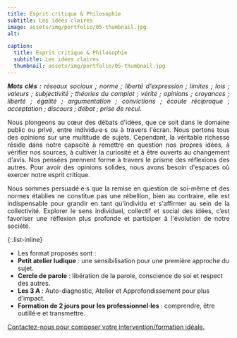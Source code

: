 ```yaml
---
title: Esprit critique & Philosophie
subtitle: Les idées claires
image: assets/img/portfolio/05-thumbnail.jpg
alt: 

caption:
  title: Esprit critique & Philosophie
  subtitle: Les idées claires
  thumbnail: assets/img/portfolio/05-thumbnail.jpg
---
```

<p style="text-align: justify;"><em><strong>Mots clés :</strong> réseaux sociaux ; norme ; liberté d'expression ; limites ; lois ; valeurs ; subjectivité ; théories du complot ; vérité ; opinions ; croyances ; liberté ; égalité ; argumentation ; convictions ; écoute réciproque ; acceptation ; discours ; débat ; prise de recul.</em></p>

<p style="text-align: justify;">Nous plongeons au cœur des débats d'idées, que ce soit dans le domaine public ou privé, entre individu·e·s ou à travers l'écran. Nous portons tous des opinions sur une multitude de sujets. Cependant, la véritable richesse réside dans notre capacité à remettre en question nos propres idées, à vérifier nos sources, à cultiver la curiosité et à être ouverts au changement d'avis. Nos pensées prennent forme à travers le prisme des réflexions des autres. Pour avoir des opinions solides, nous avons besoin d'espaces où exercer notre esprit critique.</p> 

<p style="text-align: justify;">Nous sommes persuadé·e·s que la remise en question de soi-même et des normes établies ne constitue pas une rébellion, bien au contraire, elle est indispensable pour grandir en tant qu'individu et s'affirmer au sein de la collectivité. Explorer le sens individuel, collectif et social des idées, c’est favoriser une réflexion plus profonde et participer à l'évolution de notre société.</p> 

{:.list-inline}
- Les format proposés sont : 
- **Petit atelier ludique** : une sensibilisation pour une première approche du sujet.
- **Cercle de parole** : libération de la parole, conscience de soi et respect des autres.
- **Les 3 A** : Auto-diagnostic, Atelier et Approfondissement pour plus d’impact.
- **Formation de 2 jours pour les professionnel·les** : comprendre, être outillé·e et transmettre.



<a class="nav-link js-scroll-trigger active" href="index.html#contact">Contactez-nous pour composer votre intervention/formation idéale.</a>
